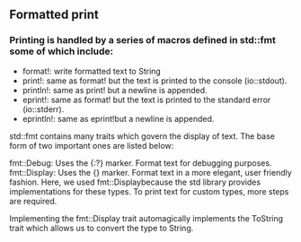 ## Formatted print
### Printing is handled by a series of macros defined in std::fmt some of which include:

- format!: write formatted text to String
- print!: same as format! but the text is printed to the console (io::stdout).
- println!: same as print! but a newline is appended.
- eprint!: same as format! but the text is printed to the standard error (io::stderr).
- eprintln!: same as eprint!but a newline is appended.

std::fmt contains many traits which govern the display of text. The base form of two important ones are listed below:

fmt::Debug: Uses the {:?} marker. Format text for debugging purposes.
fmt::Display: Uses the {} marker. Format text in a more elegant, user friendly fashion.
Here, we used fmt::Displaybecause the std library provides implementations for these types. To print text for custom types, more steps are required.

Implementing the fmt::Display trait automagically implements the ToString trait which allows us to convert the type to String.
